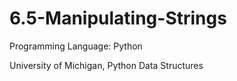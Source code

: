 # 6.5-Manipulating-Strings

Programming Language: Python

University of Michigan, Python Data Structures

